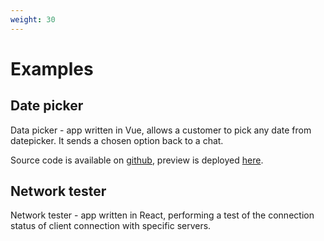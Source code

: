 ```yaml
---
weight: 30
---
```


# Examples

## Date picker

Data picker - app written in Vue, allows a customer to pick any date from datepicker. It sends a chosen option back to a chat.

Source code is available on [github](https://github.com/livechat/widget-webview-extensions/tree/master/extensions/datepicker), preview is deployed [here](https://cdn.livechat-static.com/widget-webview-extensions/datepicker/).

## Network tester

Network tester - app written in React, performing a test of the connection status of client connection with specific servers.
